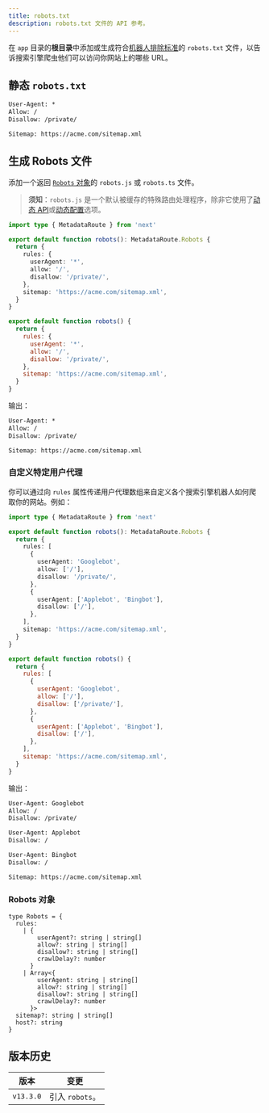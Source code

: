 ```yaml
---
title: robots.txt
description: robots.txt 文件的 API 参考。
---
```


在 `app` 目录的**根目录**中添加或生成符合[机器人排除标准](https://en.wikipedia.org/wiki/Robots.txt#Standard)的 `robots.txt` 文件，以告诉搜索引擎爬虫他们可以访问你网站上的哪些 URL。

## 静态 `robots.txt`

```txt
User-Agent: *
Allow: /
Disallow: /private/

Sitemap: https://acme.com/sitemap.xml
```

## 生成 Robots 文件

添加一个返回 [`Robots` 对象](#robots-对象)的 `robots.js` 或 `robots.ts` 文件。

> **须知**：`robots.js` 是一个默认被缓存的特殊路由处理程序，除非它使用了[动态 API](/docs/nextjs-cn/app/deep-dive/caching#dynamic-apis)或[动态配置](/docs/nextjs-cn/app/deep-dive/caching#segment-config-options)选项。

```ts switcher
import type { MetadataRoute } from 'next'

export default function robots(): MetadataRoute.Robots {
  return {
    rules: {
      userAgent: '*',
      allow: '/',
      disallow: '/private/',
    },
    sitemap: 'https://acme.com/sitemap.xml',
  }
}
```

```js switcher
export default function robots() {
  return {
    rules: {
      userAgent: '*',
      allow: '/',
      disallow: '/private/',
    },
    sitemap: 'https://acme.com/sitemap.xml',
  }
}
```

输出：

```txt
User-Agent: *
Allow: /
Disallow: /private/

Sitemap: https://acme.com/sitemap.xml
```

### 自定义特定用户代理

你可以通过向 `rules` 属性传递用户代理数组来自定义各个搜索引擎机器人如何爬取你的网站。例如：

```ts switcher
import type { MetadataRoute } from 'next'

export default function robots(): MetadataRoute.Robots {
  return {
    rules: [
      {
        userAgent: 'Googlebot',
        allow: ['/'],
        disallow: '/private/',
      },
      {
        userAgent: ['Applebot', 'Bingbot'],
        disallow: ['/'],
      },
    ],
    sitemap: 'https://acme.com/sitemap.xml',
  }
}
```

```js switcher
export default function robots() {
  return {
    rules: [
      {
        userAgent: 'Googlebot',
        allow: ['/'],
        disallow: ['/private/'],
      },
      {
        userAgent: ['Applebot', 'Bingbot'],
        disallow: ['/'],
      },
    ],
    sitemap: 'https://acme.com/sitemap.xml',
  }
}
```

输出：

```txt
User-Agent: Googlebot
Allow: /
Disallow: /private/

User-Agent: Applebot
Disallow: /

User-Agent: Bingbot
Disallow: /

Sitemap: https://acme.com/sitemap.xml
```

### Robots 对象

```tsx
type Robots = {
  rules:
    | {
        userAgent?: string | string[]
        allow?: string | string[]
        disallow?: string | string[]
        crawlDelay?: number
      }
    | Array<{
        userAgent: string | string[]
        allow?: string | string[]
        disallow?: string | string[]
        crawlDelay?: number
      }>
  sitemap?: string | string[]
  host?: string
}
```

## 版本历史

| 版本      | 变更            |
| --------- | --------------- |
| `v13.3.0` | 引入 `robots`。 |
